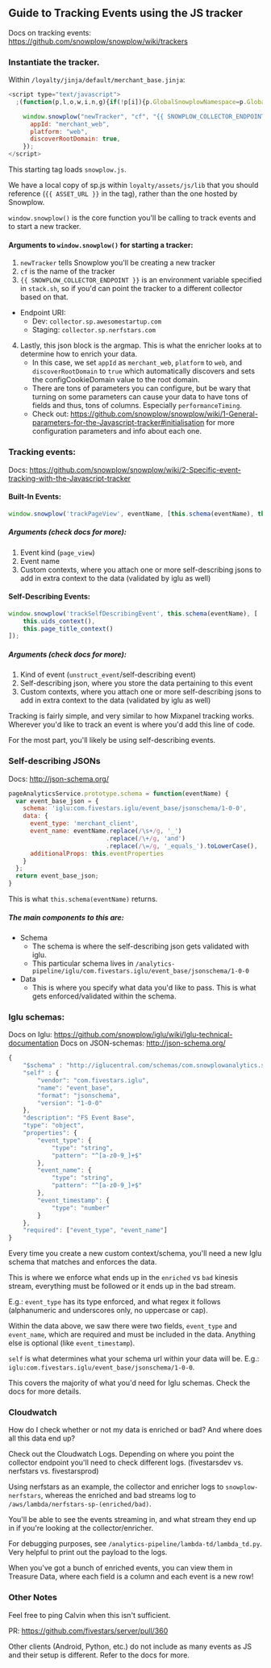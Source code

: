 ## Guide to Tracking Events using the JS tracker
Docs on tracking events: https://github.com/snowplow/snowplow/wiki/trackers


### Instantiate the tracker.

Within `/loyalty/jinja/default/merchant_base.jinja`:
```javascript
<script type="text/javascript">
  ;(function(p,l,o,w,i,n,g){if(!p[i]){p.GlobalSnowplowNamespace=p.GlobalSnowplowNamespace||[];p.GlobalSnowplowNamespace.push(i);p[i]=function(){(p[i].q=p[i].q||[]).push(arguments)};p[i].q=p[i].q||[];n=l.createElement(o);g=l.getElementsByTagName(o)[0];n.async=1;n.src=w;g.parentNode.insertBefore(n,g)}}(window,document,"script","{{ ASSET_URL }}","snowplow"));

    window.snowplow("newTracker", "cf", "{{ SNOWPLOW_COLLECTOR_ENDPOINT }}", {
      appId: "merchant_web",
      platform: "web",
      discoverRootDomain: true,
    });
</script>
```

This starting tag loads `snowplow.js`. 

We have a local copy of sp.js within `loyalty/assets/js/lib` that you should reference (`{{ ASSET_URL }}` in the tag), rather than the one hosted by Snowplow.

`window.snowplow()` is the core function you'll be calling to track events and to start a new tracker.

#### Arguments to `window.snowplow()` for starting a tracker:

1. `newTracker` tells Snowplow you'll be creating a new tracker
2. `cf` is the name of the tracker
3. `{{ SNOWPLOW_COLLECTOR_ENDPOINT }}` is an environment variable specified in `stack.sh`, so if you'd can point the tracker to a different collector based on that. 
* Endpoint URI: 
	* Dev: `collector.sp.awesomestartup.com`
	* Staging: `collector.sp.nerfstars.com`
4. Lastly, this json block is the argmap. This is what the enricher looks at to determine how to enrich your data. 
	* In this case, we set `appId` as `merchant_web`, `platform` to `web`, and `discoverRootDomain` to `true` which automatically discovers and sets the configCookieDomain value to the root domain. 
	* There are tons of parameters you can configure, but be wary that turning on some parameters can cause your data to have tons of fields and thus, tons of columns. Especially `performanceTiming`.
	* Check out: https://github.com/snowplow/snowplow/wiki/1-General-parameters-for-the-Javascript-tracker#initialisation for more configuration parameters and info about each one.


### Tracking events:
Docs: https://github.com/snowplow/snowplow/wiki/2-Specific-event-tracking-with-the-Javascript-tracker

#### Built-In Events:
```javascript
window.snowplow('trackPageView', eventName, [this.schema(eventName), this.uids_context()]);
```
##### Arguments (check docs for more):

1. Event kind (`page_view`)
2. Event name
3. Custom contexts, where you attach one or more self-describing jsons to add in extra context to the data (validated by iglu as well)

#### Self-Describing Events:
```javascript
window.snowplow('trackSelfDescribingEvent', this.schema(eventName), [
	this.uids_context(),
	this.page_title_context()
]);
```
##### Arguments (check docs for more):

1. Kind of event (`unstruct_event`/self-describing event)
2. Self-describing json, where you store the data pertaining to this event
3. Custom contexts, where you attach one or more self-describing jsons to add in extra context to the data (validated by iglu as well)

Tracking is fairly simple, and very similar to how Mixpanel tracking works. Wherever you'd like to track an event is where you'd add this line of code.

For the most part, you'll likely be using self-describing events.


### Self-describing JSONs
Docs: http://json-schema.org/

```javascript
pageAnalyticsService.prototype.schema = function(eventName) {
  var event_base_json = {
    schema: 'iglu:com.fivestars.iglu/event_base/jsonschema/1-0-0',
    data: {
      event_type: 'merchant_client',
      event_name: eventName.replace(/\s+/g, '_')
                           .replace(/\+/g, 'and')
                           .replace(/\=/g, '_equals_').toLowerCase(),
      additionalProps: this.eventProperties
    }
  };
  return event_base_json;
}
```

This is what `this.schema(eventName)` returns.

##### The main components to this are:
* Schema
	* The schema is where the self-describing json gets validated with iglu.
	* This particular schema lives in `/analytics-pipeline/iglu/com.fivestars.iglu/event_base/jsonschema/1-0-0`
* Data
	* This is where you specify what data you'd like to pass. This is what gets enforced/validated within the schema.


### Iglu schemas:
Docs on Iglu: https://github.com/snowplow/iglu/wiki/Iglu-technical-documentation
Docs on JSON-schemas: http://json-schema.org/

```javascript
{
    "$schema" : "http://iglucentral.com/schemas/com.snowplowanalytics.self-desc/schema/jsonschema/1-0-0#",
    "self" : {
        "vendor": "com.fivestars.iglu",
        "name": "event_base",
        "format": "jsonschema",
        "version": "1-0-0"
    },
    "description": "FS Event Base",
    "type": "object",
    "properties": {
        "event_type": {
            "type": "string",
            "pattern": "^[a-z0-9_]+$"
        },
        "event_name": {
            "type": "string",
            "pattern": "^[a-z0-9_]+$"
        },
        "event_timestamp": {
            "type": "number"
        }
    },
    "required": ["event_type", "event_name"]
}
```

Every time you create a new custom context/schema, you'll need a new Iglu schema that matches and enforces the data.

This is where we enforce what ends up in the `enriched` vs `bad` kinesis stream, everything must be followed or it ends up in the bad stream.

E.g.: `event_type` has its type enforced, and what regex it follows (alphanumeric and underscores only, no uppercase or cap).

Within the data above, we saw there were two fields, `event_type` and `event_name`, which are required and must be included in the data. Anything else is optional (like `event_timestamp`).

`self` is what determines what your schema url within your data will be. E.g.: `iglu:com.fivestars.iglu/event_base/jsonschema/1-0-0`.

This covers the majority of what you'd need for Iglu schemas. Check the docs for more details.


### Cloudwatch

How do I check whether or not my data is enriched or bad? And where does all this data end up?

Check out the Cloudwatch Logs. Depending on where you point the collector endpoint you'll need to check different logs. (fivestarsdev vs. nerfstars vs. fivestarsprod)

Using nerfstars as an example, the collector and enricher logs to `snowplow-nerfstars`, whereas the enriched and bad streams log to `/aws/lambda/nerfstars-sp-(enriched/bad)`.

You'll be able to see the events streaming in, and what stream they end up in if you're looking at the collector/enricher.

For debugging purposes, see `/analytics-pipeline/lambda-td/lambda_td.py`. Very helpful to print out the payload to the logs.

When you've got a bunch of enriched events, you can view them in Treasure Data, where each field is a column and each event is a new row!

### Other Notes

Feel free to ping Calvin when this isn't sufficient.

PR: https://github.com/fivestars/server/pull/360

Other clients (Android, Python, etc.) do not include as many events as JS and their setup is different. Refer to the docs for more.

